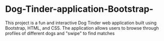 # Dog-Tinder-application-Bootstrap-
This project is a fun and interactive Dog Tinder web application built using Bootstrap, HTML, and CSS. The application allows users to browse through profiles of different dogs and "swipe" to find matches
